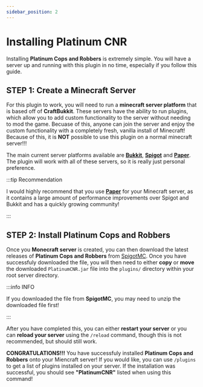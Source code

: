 ```yaml
---
sidebar_position: 2
---
```


# Installing Platinum CNR

Installing **Platinum Cops and Robbers** is extremely simple. You will have a server up and running with this plugin in no time, especially if you follow this guide.

## STEP 1: Create a Minecraft Server

For this plugin to work, you will need to run a **minecraft server platform** that is based off of **CraftBukkit**. These servers have the ability to run plugins, which allow you to add custom functionality to the server
without needing to mod the game. Becuase of this, anyone can join the server and enjoy the custom functionality with a completely fresh, vanilla install of Minecraft! Because of this, it is **NOT** possible to use this plugin
on a normal minecraft server!!!

The main current server platforms available are **[Bukkit](https://dev.bukkit.org/)**, **[Spigot](https://www.spigotmc.org/)** and **[Paper](https://papermc.io/)**. The plugin will work with all of these servers, so it is really
just personal preference.

:::tip Recommendation

I would highly recommend that you use **[Paper](https://papermc.io/)** for your Minecraft server, as it contains a large amount of performance improvements over Spigot and Bukkit and has a quickly growing community!

:::

## STEP 2: Install Platinum Cops and Robbers

Once you **Monecraft server** is created, you can then download the latest releases of **Platinum Cops and Robbers** from [SpigotMC](https://www.spigotmc.org/). Once you have successfuly downloaded the file, you will then need to either
**copy** or **move** the downloaded `PlatinumCNR.jar` file into the `plugins/` directory within your root server directory.

:::info INFO

If you downloaded the file from **SpigotMC**, you may need to unzip the downloaded file first!

:::

After you have completed this, you can either **restart your server** or you can **reload your server** using the `/reload` command, though this is not recommended, but should still work.

**CONGRATULATIONS!!!** You have successfuly installed **Platinum Cops and Robbers** onto your Miencraft server! If you would like, you can use `/plugins` to get a list of plugins installed on your server. If the installation was successful, you should
see **"PlatinumCNR"** listed when using this command!


